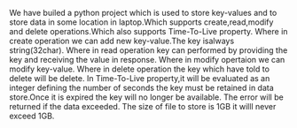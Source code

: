 We have builed a python project which is used to store key-values and to store data in some location in laptop.Which supports create,read,modify and delete operations.Which also supports Time-To-Live property.
Where in create operation  we can add new key-value.The key isalways string(32char).
Where in read operation key can performed by providing the key and receiving the value in response.
Where in modify opertaion we can modify key-value.
Where in delete operation the key which have told to delete will be delete.
In Time-To-Live property,it will be evaluated as an integer defining the number of seconds the key must be retained in data store.Once it is expired the key will no longer be available.
The error will be returned if the data exceeded.
The size of file to store is 1GB it willl never exceed 1GB.
